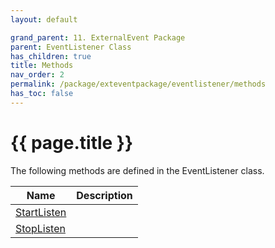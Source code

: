 ```yaml
---
layout: default

grand_parent: 11. ExternalEvent Package
parent: EventListener Class
has_children: true
title: Methods
nav_order: 2
permalink: /package/exteventpackage/eventlistener/methods
has_toc: false
---
```

# {{ page.title }}

The following methods are defined in the EventListener class.

|Name       | Description     |
|----------	|-----------------|
|[StartListen](/package/exteventpackage/eventlistener/methods/startlisten) | |
|[StopListen](/package/exteventpackage/eventlistener/methods/stoplisten) | |